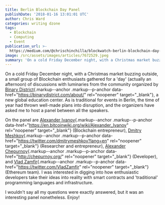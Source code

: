 ```yaml
---
title: Berlin Blockchain Day Panel
publishDate: '2018-01-16 13:01:01 UTC'
author: Chris Ward
categories: writing dzone
tags:
  - Blockchain
  - Computing
  - Event
publication_url: >-
  https://medium.com/@chrischinchilla/blockwatch-berlin-blockchain-day-panel-22528d94933c
image: /src/assets/images/articles/7672529.jpeg
summary: 'On a cold Friday December night, with a Christmas market buzzing'
---
```


On a cold Friday December night, with a Christmas market buzzing
outside, a small group of Blockchain enthusiasts gathered for a 'day'
(actually an afternoon) of discussions with luminaries from the
community organized by [Binary
District](https://binarydistrict.com/about/){.markup--anchor
.markup--p-anchor data-href="https://binarydistrict.com/about/"
rel="noopener" target="_blank"}, a new global education center. As is
traditional for events in Berlin, the time of year had thrown well-made
plans into disruption, and the organizers have asked me to host a panel
between all the speakers.

On the panel are [Alexander
Ivanov](https://en.bitcoinwiki.org/wiki/Alexander_Ivanov){.markup--anchor
.markup--p-anchor
data-href="https://en.bitcoinwiki.org/wiki/Alexander_Ivanov"
rel="noopener" target="_blank"} (Blockchain entrepreneur), [Dmitry
Meshkov](https://twitter.com/dmitrymeshkov?lang=en){.markup--anchor
.markup--p-anchor data-href="https://twitter.com/dmitrymeshkov?lang=en"
rel="noopener" target="_blank"} (Researcher and entrepreneur),
[Alexander Chepurnoy](http://chepurnoy.org/){.markup--anchor
.markup--p-anchor data-href="http://chepurnoy.org/" rel="noopener"
target="_blank"} (Developer), and [Vlad
Zamfir](https://twitter.com/VladZamfir){.markup--anchor
.markup--p-anchor data-href="https://twitter.com/VladZamfir"
rel="noopener" target="_blank"} (Ethereum team). I was interested in
digging into how enthusiastic developers take their ideas into reality
with smart contracts and 'traditional' programming languages and
infrastructure.

I wouldn't say all my questions were exactly answered, but it was an
interesting panel nonetheless. Enjoy!

<figure id="416f"
class="graf graf--figure graf--iframe graf-after--p graf--trailing">
<div class="iframe">
<div id="widget" class="widget g-background-default g-shadow-inset"
style="height:100%">

</div>
</div>
</figure>
